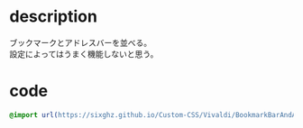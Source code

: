 # description
ブックマークとアドレスバーを並べる。  
設定によってはうまく機能しないと思う。
# code
```css
@import url(https://sixghz.github.io/Custom-CSS/Vivaldi/BookmarkBarAndAddressBar.css)
```
